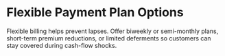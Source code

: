 # Flexible Payment Plan Options

Flexible billing helps prevent lapses. Offer biweekly or semi-monthly plans, short-term premium reductions, or limited deferments so customers can stay covered during cash-flow shocks.
